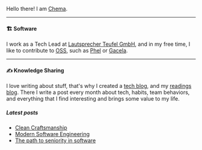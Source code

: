 Hello there! I am [Chema](https://chemaclass.com).

---

#### 🏗 Software

I work as a Tech Lead at [Lautsprecher Teufel GmbH](http://teufel.de/), and in my free time, I like to contribute
to [OSS](https://chemaclass.es/blog/open-source-software/), such as [Phel](https://github.com/phel-lang/phel-lang)
or [Gacela](https://github.com/gacela-project/gacela).

---

#### ✍️ Knowledge Sharing

I love writing about stuff, that's why I created a [tech blog](https://chemaclass.es/blog/), and
my [readings blog](https://chemaclass.es/readings/). There I write a post every month about tech, habits, team
behaviors, and everything that I find interesting and brings some value to my life.

##### Latest posts

<!-- BLOG-POST-LIST:START -->
- [Clean Craftsmanship](https://chemaclass.com/readings/clean-craftsmanship/)
- [Modern Software Engineering](https://chemaclass.com/readings/modern-software-engineering/)
- [The path to seniority in software](https://chemaclass.com/blog/the-path-to-seniority-in-software/)
<!-- BLOG-POST-LIST:END -->
